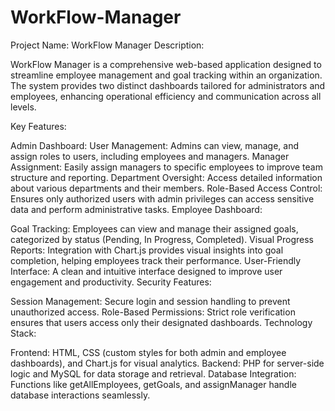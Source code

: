 # WorkFlow-Manager
Project Name: WorkFlow Manager
Description:

WorkFlow Manager is a comprehensive web-based application designed to streamline employee management and goal tracking within an organization. The system provides two distinct dashboards tailored for administrators and employees, enhancing operational efficiency and communication across all levels.

Key Features:

Admin Dashboard:
User Management: Admins can view, manage, and assign roles to users, including employees and managers.
Manager Assignment: Easily assign managers to specific employees to improve team structure and reporting.
Department Oversight: Access detailed information about various departments and their members.
Role-Based Access Control: Ensures only authorized users with admin privileges can access sensitive data and perform administrative tasks.
Employee Dashboard:

Goal Tracking: Employees can view and manage their assigned goals, categorized by status (Pending, In Progress, Completed).
Visual Progress Reports: Integration with Chart.js provides visual insights into goal completion, helping employees track their performance.
User-Friendly Interface: A clean and intuitive interface designed to improve user engagement and productivity.
Security Features:

Session Management: Secure login and session handling to prevent unauthorized access.
Role-Based Permissions: Strict role verification ensures that users access only their designated dashboards.
Technology Stack:

Frontend: HTML, CSS (custom styles for both admin and employee dashboards), and Chart.js for visual analytics.
Backend: PHP for server-side logic and MySQL for data storage and retrieval.
Database Integration: Functions like getAllEmployees, getGoals, and assignManager handle database interactions seamlessly.
